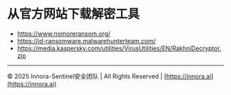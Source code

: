 # 从官方网站下载解密工具
- https://www.nomoreransom.org/
- https://id-ransomware.malwarehunterteam.com/
- https://media.kaspersky.com/utilities/VirusUtilities/EN/RakhniDecryptor.zip

---

© 2025 Innora-Sentinel安全团队 | All Rights Reserved | [https://innora.ai](https://innora.ai)
